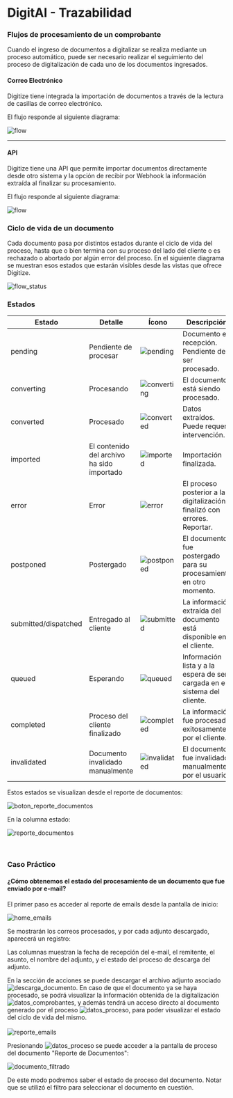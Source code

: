 # DigitAI - Trazabilidad

### Flujos de procesamiento de un comprobante

Cuando el ingreso de documentos a digitalizar se realiza mediante un proceso automático, puede ser necesario realizar el seguimiento del proceso de digitalización de cada uno de los documentos ingresados.

#### Correo Electrónico

Digitize tiene integrada la importación de documentos a través de la lectura de casillas de correo electrónico.

El flujo responde al siguiente diagrama:

![flow](./public/images/image87.png)

---

#### API

Digitize tiene una API que permite importar documentos directamente desde otro sistema y la opción de recibir por Webhook la información extraída al finalizar su procesamiento.

El flujo responde al siguiente diagrama:

![flow](./public/images/image98.png)

### Ciclo de vida de un documento

Cada documento pasa por distintos estados durante el ciclo de vida del proceso, hasta que o bien termina con su proceso del lado del cliente o es rechazado o abortado por algún error del proceso. En el siguiente diagrama se muestran esos estados que estarán visibles desde las vistas que ofrece Digitize.

![flow_status](./public/images/image102.png)


### **Estados**

| Estado            | Detalle                                   | Ícono | Descripción |
|------------------|---------------------------------|----------------|--------------|
| pending         | Pendiente de procesar          | ![pending](./public/images/pending.png) | Documento en recepción. Pendiente de ser procesado. |
| converting     | Procesando                     | ![converting](./public/images/converting.png) | El documento está siendo procesado. |
| converted       | Procesado                      | ![converted](./public/images/converted.png) | Datos extraídos. Puede requerir intervención. |
| imported     | El contenido del archivo ha sido importado | ![imported](./public/images/imported.png)   | Importación finalizada. |
| error          | Error                          | ![error](./public/images/error.png) | El proceso posterior a la digitalización finalizó con errores. Reportar. |
| postponed    | Postergado                           | ![postponed](./public/images/postponed.png)      | El documento fue postergado para su procesamiento en otro momento. |
| submitted/dispatched       | Entregado al cliente          | ![submitted](./public/images/submitted.png) | La información extraída del documento está disponible en el cliente. |
| queued         | Esperando                       | ![queued](./public/images/queued.png) | Información lista y a la espera de ser cargada en el sistema del cliente. |
| completed      | Proceso del cliente finalizado  | ![completed](./public/images/completed.png) | La información fue procesada exitosamente por el cliente. |
| invalidated  | Documento invalidado manualmente    | ![invalidated](./public/images/invalidated.png) | El documento fue invalidado manualmente por el usuario. |


Estos estados se visualizan desde el reporte de documentos:

![boton_reporte_documentos](./public/images/image27.png)

En la columna estado:

![reporte_documentos](./public/images/reporteDocumentos.png)

<br>

### Caso Práctico

#### ¿Cómo obtenemos el estado del procesamiento de un documento que fue enviado por e-mail?

El primer paso es acceder al reporte de emails desde la pantalla de inicio:

![home_emails](./public/images/home_emails.png) 

Se mostrarán los correos procesados, y por cada adjunto descargado, aparecerá un registro:
<br>

Las columnas muestran la fecha de recepción del e-mail, el remitente, el asunto, el nombre del adjunto, y el estado del proceso de descarga del adjunto. <br>

En la sección de acciones se puede descargar el archivo adjunto asociado ![descarga_documento](./public/images/descarga_comprobantes.png). En caso de que el documento ya se haya procesado, se podrá visualizar la información obtenida de la digitalización ![datos_comprobantes](./public/images/datos_comprobantes.png), y además tendrá un acceso directo al documento generado por el proceso ![datos_proceso](./public/images/informacion_proceso_documento.png), para poder visualizar el estado del ciclo de vida del mismo.
<br>
<br>
![reporte_emails](./public/images/reporte_emails.png) 
<br>

Presionando ![datos_proceso](./public/images/informacion_proceso_documento.png) se puede acceder a la pantalla de proceso del documento "Reporte de Documentos":
<br>

![documento_filtrado](./public/images/documento_filtrado.png)

De este modo podremos saber el estado de proceso del documento. Notar que se utilizó el filtro para seleccionar el documento en cuestión. 